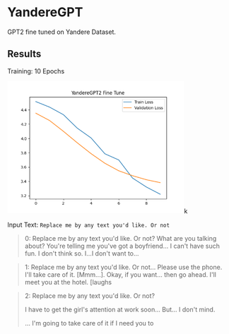# YandereGPT

GPT2 fine tuned on Yandere Dataset.

## Results

Training: 10 Epochs

<img src="fig/train.png" height="300" />k

Input Text: `Replace me by any text you'd like. Or not`

> 0: Replace me by any text you'd like. Or not? What are you talking about? You're telling me you've got a boyfriend... I can't have such fun. I don't think so. I...I don't want to...

> 1: Replace me by any text you'd like. Or not... Please use the phone. I'll take care of it. [Mmm...]. Okay, if you want... then go ahead. I'll meet you at the hotel. [laughs

> 2: Replace me by any text you'd like. Or not?
>
> I have to get the girl's attention at work soon... But... I don't mind.
>
> ... I'm going to take care of it if I need you to

